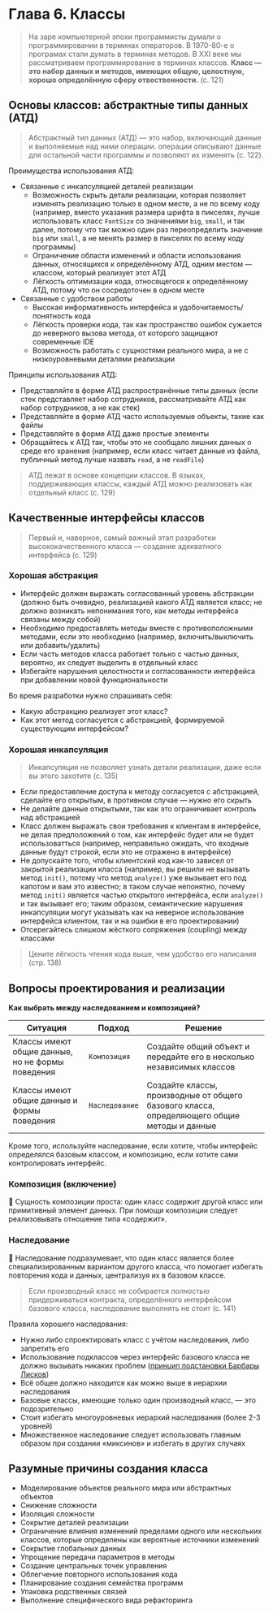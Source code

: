# Глава 6. Классы

> На заре компьютерной эпохи программисты думали о программировании в терминах операторов. В 1970-80-е о програмах стали думать в терминах методов. В XXI веке мы рассматриваем программирование в терминах классов. **Класс — это набор данных и методов, имеющих общую, целостную, хорошо определённую сферу отвественности.** (с. 121)

## Основы классов: абстрактные типы данных (АТД)

> Абстрактный тип данных (АТД) — это набор, включающий данные и выполняемые над ними операции. операции описывают данные для остальной части программы и позволяют их изменять (с. 122).

Преимущества использования АТД:

- Связанные с инкапсуляцией деталей реализации
  - Возможность скрыть детали реализации, которая позволяет изменять реализацию только в одном месте, а не по всему коду (например, вместо указания размера шрифта в пикселях, лучше использовать класс `FontSize` со значениями `big`, `small`, и так далее, потому что так можно один раз переопределить значение `big` или `small`, а не менять размер в пикселях по всему коду программы)
  - Ограничение области изменений и области использования данных, относящихся к определённому АТД, одним местом — классом, который реализует этот АТД
  - Лёгкость оптимизации кода, относящегося к определённому АТД, потому что он сосредоточен в одном месте
- Связанные с удобством работы
  - Высокая информативность интерфейса и удобочитаемость/понятность кода
  - Лёгкость проверки кода, так как пространство ошибок сужается до неверного вызова метода, от которого защищают современные IDE
  - Возможность работать с сущностями реального мира, а не с низкоуровневыми деталями реализации

Принципы использования АТД:

- Представляйте в форме АТД распространённые типы данных (если стек представляет набор сотрудников, рассматривайте АТД как набор сотрудников, а не как стек)
- Представляйте в форме АТД часто используемые объекты, такие как файлы
- Представляйте в форме АТД даже простые элементы
- Обращайтесь к АТД так, чтобы это не сообщало лишних данных о среде его хранения (например, если класс читает данные из файла, публичный метод лучше назвать `read`, а не `readFile`)

> АТД лежат в основе концепции классов. В языках, поддерживающих классы, каждый АТД можно реализовать как отдельный класс (с. 129)

## Качественные интерфейсы классов

> Первый и, наверное, самый важный этап разработки высококачественного класса — создание адекватного интерфейса (с. 129)

### Хорошая абстракция

- Интерфейс должен выражать согласованный уровень абстракции (должно быть очевидно, реализацией какого АТД является класс; не должно возникать непонимания того, как методы интерфейса связаны между собой)
- Необходимо предоставлять методы вместе с противоположными методами, если это необходимо (например, включить/выключить или добавить/удалить)
- Если часть методов класса работает только с частью данных, вероятно, их следует выделить в отдельный класс
- Избегайте нарушения целостности и согласованности интерфейса при добавлении новой функциональности

Во время разработки нужно спрашивать себя:

- Какую абстракцию реализует этот класс?
- Как этот метод согласуется с абстракцией, формируемой существующим интерфейсом?

### Хорошая инкапсуляция

> Инкапсуляция не позволяет узнать детали реализации, даже если вы этого захотите (с. 135)

- Если предоставление доступа к методу согласуется с абстракцией, сделайте его открытым, в противном случае — нужно его скрыть
- Не делайте данные открытыми, так как это ограничивает контроль над абстракцией
- Класс должен выражать свои требования к клиентам в интерфейсе, не делая предположений о том, как интерфейс будет или не будет использоватться (например, неправильно ожидать, что входные данные будут строкой, если это не отражено в интерфейсе)
- Не допускайте того, чтобы клиентский код как-то зависел от закрытой реализации класса (например, вы решили не вызывать метод `init()`, потому что метод `analyze()` уже вызывает его под капотом и вам это известно; в таком случае непонятно, почему метод `init()` является частью открытого интерфейса, если `analyze()` и так вызывает его; таким образом, семантические нарушения инкапсуляции могут указывать как на неверное использование интерфейса клиентом, так и на ошибки в его проектировании)
- Отсерегайтесь слишком жёсткого сопряжения (coupling) между классами

> Цените лёгкость чтения кода выше, чем удобство его написания (стр. 138)

## Вопросы проектирования и реализации

**Как выбрать между наследованием и композицией?**

| Ситуация                                         | Подход         | Решение                                                                                     |
| ------------------------------------------------ | -------------- | ------------------------------------------------------------------------------------------- |
| Классы имеют общие данные, но не формы поведения | `Композиция`   | Cоздайте общий объект и передайте его в несколько независимых классов                       |
| Классы имеют общие данные и формы поведения      | `Наследование` | Создайте классы, производные от общего базового класса, определяющего общие методы и данные |

Кроме того, используйте наследование, если хотите, чтобы интерфейс определялся базовым классом, и композицию, если хотите сами контролировать интерфейс.

### Композиция (включение)

📌 Сущность композиции проста: один класс содержит другой класс или примитивный элемент данных. При помощи композиции следует реализовывать отношение типа «‎содержит».

### Наследование

🐤 Наследование подразумевает, что один класс является более специализированным вариантом другого класса, что помогает избегать повторения кода и данных, централизуя их в базовом классе.

> Если производный класс не собирается _полностью_ придерживаться контракта, определённого интерфейсом базового класса, наследование выполнять не стоит (с. 141)

Правила хорошего наследования:

- Нужно либо спроектировать класс с учётом наследования, либо запретить его
- Использование подклассов через интерфейс базового класса не должно вызывать никаких проблем ([принцип подстановки Барбары Лисков](https://ru.wikipedia.org/wiki/%D0%9F%D1%80%D0%B8%D0%BD%D1%86%D0%B8%D0%BF_%D0%BF%D0%BE%D0%B4%D1%81%D1%82%D0%B0%D0%BD%D0%BE%D0%B2%D0%BA%D0%B8_%D0%91%D0%B0%D1%80%D0%B1%D0%B0%D1%80%D1%8B_%D0%9B%D0%B8%D1%81%D0%BA%D0%BE%D0%B2))
- Всё общее должно находится как можно выше в иерархии наследования
- Базовые классы, имеющие только один производный класс, — это подозрительно
- Стоит избегать многоуровневых иерархий наследования (более 2-3 уровней)
- Множественное наследование следует использовать главным образом при создании «‎миксинов» и избегать в других случаях

## Разумные причины создания класса

- Моделирование объектов реального мира или абстрактных объектов
- Снижение сложности
- Изоляция сложности
- Сокрытие деталей реализации
- Ограничение влияния изменений пределами одного или нескольких классов, которые определены как вероятные источники изменений
- Сокрытие глобальных данных
- Упрощение передачи параметров в методы
- Создание центральных точек управления
- Облегчение повторного использования кода
- Планирование создания семейства программ
- Упаковка родственных связей
- Выполнение специфического вида рефакторинга
